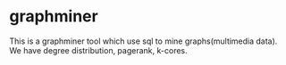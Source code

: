 graphminer
==========
This is a graphminer tool which use sql to mine graphs(multimedia data). We have degree distribution, pagerank, k-cores. 
